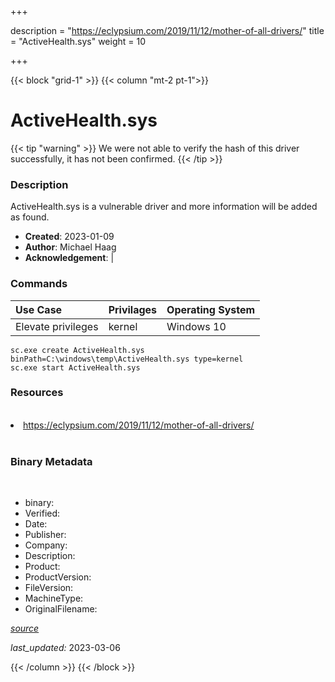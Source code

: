 +++

description = "https://eclypsium.com/2019/11/12/mother-of-all-drivers/"
title = "ActiveHealth.sys"
weight = 10

+++


{{< block "grid-1" >}}
{{< column "mt-2 pt-1">}}




# ActiveHealth.sys 


{{< tip "warning" >}}
We were not able to verify the hash of this driver successfully, it has not been confirmed.
{{< /tip >}}




### Description


ActiveHealth.sys is a vulnerable driver and more information will be added as found.


- **Created**: 2023-01-09
- **Author**: Michael Haag
- **Acknowledgement**:  | [](https://twitter.com/)

### Commands

| Use Case | Privilages | Operating System | 
|:---- | ---- | ---- |
| Elevate privileges | kernel | Windows 10 |

```
sc.exe create ActiveHealth.sys binPath=C:\windows\temp\ActiveHealth.sys type=kernel
sc.exe start ActiveHealth.sys
```

### Resources
<br>


<li><a href=" https://eclypsium.com/2019/11/12/mother-of-all-drivers/"> https://eclypsium.com/2019/11/12/mother-of-all-drivers/</a></li>


<br>


### Binary Metadata
<br>



- binary: 
- Verified: 
- Date: 
- Publisher: 
- Company: 
- Description: 
- Product: 
- ProductVersion: 
- FileVersion: 
- MachineType: 
- OriginalFilename: 

[*source*](https://github.com/magicsword-io/LOLDrivers/tree/main/yaml/activehealth.sys.yml)

*last_updated:* 2023-03-06


{{< /column >}}
{{< /block >}}
